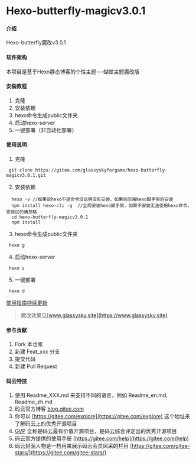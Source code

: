 # Hexo-butterfly-magicv3.0.1

#### 介绍
Hexo-butterfly魔改v3.0.1

#### 软件架构
本项目是基于Hexo静态博客的个性主题---蝴蝶主题魔改版


#### 安装教程

1.  克隆
2.  安装依赖
3.  hexo命令生成public文件夹
4.  启动hexo-server
5. 一键部署（非自动化部署）

#### 使用说明

1.  克隆
 ```
  git clone https://gitee.com/glassyskyforgame/hexo-butterfly-magicv3.0.1.git

```
2.  安装依赖
```
  hexo -v //如果说hexo不是命令没说明没有安装，如果则忽略hexo脚手架的安装
  npm install hexo-cli -g  //全局安装hexo脚手架，如果不安装无法使用hexo命令，安装过的请忽略
  cd hexo-butterfly-magicv3.0.1
  npm install
```
3.  hexo命令生成public文件夹
```
 hexo g
```
4.  启动hexo-server

```
 hexo s
```

5.  一键部署

```
 hexo d
```

[使用指南持续更新](https://gitee.com/glassyskyforgame/hexo-butterfly-magicv3.0.1/blob/master/doc/CHANGELOG.md)

> 魔改效果见[www.glassysky.site](https://www.glassysky.site)

#### 参与贡献

1.  Fork 本仓库
2.  新建 Feat_xxx 分支
3.  提交代码
4.  新建 Pull Request


#### 码云特技

1.  使用 Readme\_XXX.md 来支持不同的语言，例如 Readme\_en.md, Readme\_zh.md
2.  码云官方博客 [blog.gitee.com](https://blog.gitee.com)
3.  你可以 [https://gitee.com/explore](https://gitee.com/explore) 这个地址来了解码云上的优秀开源项目
4.  [GVP](https://gitee.com/gvp) 全称是码云最有价值开源项目，是码云综合评定出的优秀开源项目
5.  码云官方提供的使用手册 [https://gitee.com/help](https://gitee.com/help)
6.  码云封面人物是一档用来展示码云会员风采的栏目 [https://gitee.com/gitee-stars/](https://gitee.com/gitee-stars/)
